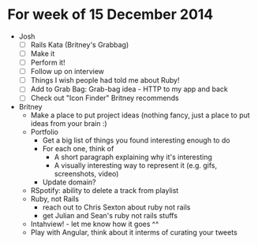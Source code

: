 # For week of 15 December 2014

* Josh
  * [ ] Rails Kata (Britney's Grabbag)
  * [ ] Make it
  * [ ] Perform it!
  * [ ] Follow up on interview
  * [ ] Things I wish people had told me about Ruby!
  * [ ] Add to Grab Bag: Grab-bag idea - HTTP to my app and back
  * [ ] Check out "Icon Finder" Britney recommends

* Britney
  * Make a place to put project ideas (nothing fancy, just a place to put ideas from your brain :)
  * Portfolio
    * Get a big list of things you found interesting enough to do
    * For each one, think of
      * A short paragraph explaining why it's interesting
      * A visually interesting way to represent it (e.g. gifs, screenshots, video)
    * Update domain?
  * RSpotify: ability to delete a track from playlist
  * Ruby, not Rails
    * reach out to Chris Sexton about ruby not rails
    * get Julian and Sean's ruby not rails stuffs
  * Intahview! - let me know how it goes ^^
  * Play with Angular, think about it interms of curating your tweets
